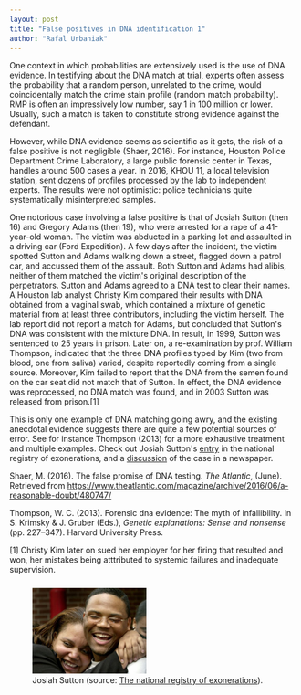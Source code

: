 ```yaml
---
layout: post
title: "False positives in DNA identification 1"
author: "Rafal Urbaniak"
---
```



One context in which probabilities are extensively used is the use of DNA evidence.  In testifying about the DNA match at trial, experts  often assess the probability that a random person, unrelated to the crime, would coincidentally match the crime stain profile (random match probability). RMP  is often an impressively low number, say 1 in 100 million or lower. Usually, such a match is taken to constitute strong evidence against the defendant.



However, while DNA evidence seems as scientific as it gets, the risk of a false positive is not negligible (Shaer, 2016). For instance, Houston Police Department Crime Laboratory, a large public forensic center in Texas, handles around 500 cases a year. In 2016, KHOU 11, a local television station, sent dozens of profiles processed by the lab to independent experts. The results were not optimistic: police technicians quite systematically misinterpreted samples.

One notorious case involving a false positive is that of Josiah Sutton (then 16) and Gregory Adams (then 19), who were arrested for a rape of a 41-year-old woman. The victim was abducted in a parking lot and assaulted in a driving car (Ford Expedition). A few days after the incident, the victim spotted Sutton and Adams walking down a street, flagged down a patrol car, and accussed them of the assault. Both Sutton and Adams had alibis, neither of them matched the victim's original description of the perpetrators. Sutton and Adams agreed to a DNA test to clear their names. A Houston lab analyst Christy Kim compared their results with DNA obtained from a vaginal swab, which contained a mixture of genetic material from at least three contributors, including the victim herself. The lab report did not report a match for Adams, but concluded that Sutton's DNA was consistent with the mixture DNA. In result, in 1999, Sutton was sentenced to 25 years in prison. Later on, a re-examination by prof. William Thompson, indicated that the three DNA profiles typed by Kim (two from blood, one from saliva) varied, despite reportedly coming from a single source. Moreover, Kim failed to report that the DNA from the semen found on the car seat did not match that of Sutton. In effect, the DNA evidence was reprocessed, no DNA match was found, and in 2003 Sutton was released from prison.[1]

This is only one example of DNA matching going awry, and the existing anecdotal evidence suggests there are quite a few potential sources of error. See for instance Thompson (2013) for a more exhaustive treatment and multiple examples. Check out Josiah Sutton's [entry](https://www.law.umich.edu/special/exoneration/Pages/casedetail.aspx?caseid=3672) in the national registry of exonerations, and a [discussion](https://www.mrt.com/news/article/Police-arrest-man-for-rape-that-sent-wrong-person-7692949.php) of the case in a newspaper.

Shaer, M. (2016). The false promise of DNA testing. *The Atlantic*, (June). Retrieved from <https://www.theatlantic.com/magazine/archive/2016/06/a-reasonable-doubt/480747/>

Thompson, W. C. (2013). Forensic dna evidence: The myth of infallibility. In S. Krimsky & J. Gruber (Eds.), *Genetic explanations: Sense and nonsense* (pp. 227–347). Harvard University Press.

[1] Christy Kim later on sued her employer for her firing that resulted and won, her mistakes being atttributed to systemic failures and inadequate supervision.





<FIGURE>
<img src="../images/JosiahSutton.JPG"  width="200" style="float: center; padding: 10px 15px 0px 0px;"/>
<FIGCAPTION>
Josiah Sutton  (source: <a href="https://www.law.umich.edu/special/exoneration/Pages/casedetail.aspx?caseid=3672">The national registry of exonerations</a>).
</FIGCAPTION>
</FIGURE>


























<!--
<FIGURE>
<img src="../images/Weir.JPG"  width="200" style="float: center; padding: 10px 15px 0px 0px;"/>
<FIGCAPTION>
Bruce Weir (source: <a href="https://www.biostat.washington.edu/people/bruce-weir">University of Washington Website</a>).
</FIGCAPTION>
</FIGURE>
-->
